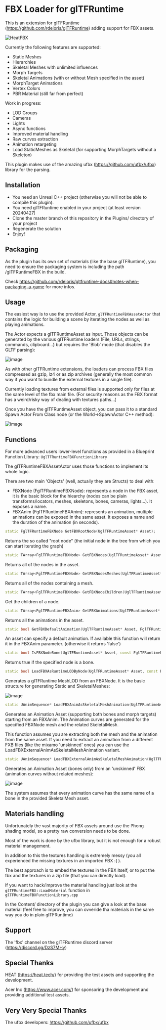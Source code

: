 # FBX Loader for glTFRuntime

This is an extension for glTFRuntime (https://github.com/rdeioris/glTFRuntime) adding support for FBX assets.

![HeatFBX](https://github.com/rdeioris/glTFRuntimeFBX/assets/2234592/ba4ec16f-f5b7-4f31-8136-c5ad16ddab08)

Currently the following features are supported:

* Static Meshes
* Hierarchies
* Skeletal Meshes with unlimited influences
* Morph Targets
* Skeletal Animations (with or without Mesh specified in the asset)
* MorphTarget Animations
* Vertex Colors
* PBR Material (still far from perfect)

Work in progress:

* LOD Groups
* Cameras
* Lights
* Async functions
* Improved material handling
* Raw curves extraction
* Animation retargeting
* Load StaticMeshes as Skeletal (for supporting MorphTargets without a Skeleton)

This plugin makes use of the amazing ufbx (https://github.com/ufbx/ufbx) library for the parsing.

## Installation

* You need an Unreal C++ project (otherwise you will not be able to compile this plugin).
* You need glTFRuntime enabled in your project (at least version 20240427)
* Clone the master branch of this repository in the Plugins/ directory of your project
* Regenerate the solution
* Enjoy!

## Packaging

As the plugin has its own set of materials (like the base glTFRuntime), you need to ensure the packaging system is including the path /glTFRuntimeFBX in the build.

Check https://github.com/rdeioris/gltfruntime-docs#notes-when-packaging-a-game for more infos.

## Usage

The easiest way is to use the provided Actor, ```glTFRuntimeFBXAssetActor``` that contains the logic for building a scene by iterating the nodes as well as playing animations.

The Actor expects a glTFRuntimeAsset as input. Those objects can be generated by the various glTFRuntime loaders (File, URLs, strings, commands, clipboard...) but requires the 'Blob' mode (that disables the GLTF parsing):

![image](https://github.com/rdeioris/glTFRuntimeFBX/assets/2234592/740944ae-df2b-4221-8421-5cf2523e599f)

As with other glTFRuntime extensions, the loaders can process FBX files compressed as gzip, lz4 or as zip archives (generally the most common way if you want to bundle the external textures in a single file).

Currently loading textures from external files is supported only for files at the same level of the fbx main file. (For security reasons as the FBX format has a weird/risky way of dealing with textures paths...)

Once you have the glTFRuntimeAsset object, you can pass it to a standard Spawn Actor From Class node (or the World->SpawnActor C++ method):

![image](https://github.com/rdeioris/glTFRuntimeFBX/assets/2234592/1fd957de-f119-475d-8110-de77cd0abb48)

## Functions

For more advanced users lower-level functions as provided in a Blueprint Function Library: ```UglTFRuntimeFBXFunctionLibrary```

The glTFRuntimeFBXAssetActor uses those functions to implement its whole logic.

There are two main 'Objects' (well, actually they are Structs) to deal with:

* FBXNode (FglTFRuntimeFBXNode): represents a node in the FBX asset, it is the basic block for the hiearchy (nodes can be plain transforms/locators, meshes, skeletons, bones, cameras, lights...). It exposes a name.
* FBXAnim (FglTFRuntimeFBXAnim): represents an animation, multiple animations can be exposed in the same asset. It exposes a name and the duration of the animation (in seconds).

```cpp
static FglTFRuntimeFBXNode GetFBXRootNode(UglTFRuntimeAsset* Asset);
```

Returns the so called "root node" (the initial node in the tree from which you can start iterating the graph)

```cpp
static TArray<FglTFRuntimeFBXNode> GetFBXNodes(UglTFRuntimeAsset* Asset);
```

Returns all of the nodes in the asset.

```cpp
static TArray<FglTFRuntimeFBXNode> GetFBXNodesMeshes(UglTFRuntimeAsset* Asset);
```

Returns all of the nodes containing a mesh.

```cpp
static TArray<FglTFRuntimeFBXNode> GetFBXNodeChildren(UglTFRuntimeAsset* Asset, const FglTFRuntimeFBXNode& FBXNode);
```

Get the children of a node.

```cpp
static TArray<FglTFRuntimeFBXAnim> GetFBXAnimations(UglTFRuntimeAsset* Asset);
```

Returns all the animations in the asset.

```cpp
static bool GetFBXDefaultAnimation(UglTFRuntimeAsset* Asset, FglTFRuntimeFBXAnim& FBXAnim);
```

An asset can specify a default animation. If available this function will return it in the FBXAnim parameter. (otherwise it returns 'false')

```cpp
static bool IsFBXNodeBone(UglTFRuntimeAsset* Asset, const FglTFRuntimeFBXNode& FBXNode);
```

Returns true if the specified node is a bone.

```cpp
static bool LoadFBXAsRuntimeLODByNode(UglTFRuntimeAsset* Asset, const FglTFRuntimeFBXNode& FBXNode, FglTFRuntimeMeshLOD& RuntimeLOD, bool& bIsSkeletal, const FglTFRuntimeMaterialsConfig& StaticMeshMaterialsConfig, const FglTFRuntimeMaterialsConfig& SkeletalMeshMaterialsConfig);
```

Generates a glTFRuntime MeshLOD from an FBXNode. It is the basic structure for generating Static and SkeletalMeshes:

![image](https://github.com/rdeioris/glTFRuntimeFBX/assets/2234592/1519f782-9cb0-487e-8b7f-fd0cab48a500)


```cpp
static UAnimSequence* LoadFBXAnimAsSkeletalMeshAnimation(UglTFRuntimeAsset* Asset, const FglTFRuntimeFBXAnim& FBXAnim, const FglTFRuntimeFBXNode& FBXNode, USkeletalMesh* SkeletalMesh, const FglTFRuntimeSkeletalAnimationConfig& SkeletalAnimationConfig);
```

Generates an Animation Asset (supporting both bones and morph targets) starting from an FBXAnim. The Animation curves are generated for the specified FBXNode mesh and the related SkeletalMesh.

This function assumes you are extracting both the mesh and the animation from the same asset. If you need to extract an animation from a different FXB files (like the mixamo 'unskinned' ones) you can use the LoadFBXExternalAnimAsSkeletalMeshAnimation variant.

```cpp
static UAnimSequence* LoadFBXExternalAnimAsSkeletalMeshAnimation(UglTFRuntimeAsset* Asset, const FglTFRuntimeFBXAnim& FBXAnim, USkeletalMesh* SkeletalMesh, const FglTFRuntimeSkeletalAnimationConfig& SkeletalAnimationConfig);
```

Generates an Animation Asset (bones only) from an 'unskinned' FBX (animation curves without related meshes):

![image](https://github.com/rdeioris/glTFRuntimeFBX/assets/2234592/92a8e4c0-9f98-4045-9989-a7f51c666546)

The system assumes that every animation curve has the same name of a bone in the provided SkeletalMesh asset. 

## Materials handling

Unfortunately the vast majority of FBX assets around use the Phong shading model, so a pretty raw conversion needs to be done.

Most of the work is done by the ufbx library, but it is not enough for a robust material management.

In addition to this the textures handling is extremely messy (you all experienced the missing textures in an imported FBX :( ).

The best approach is to embed the textures in the FBX itself, or to put the fbx and the textures in a zip file (that you can directly load).

If you want to hack/improve the material handling just look at the ```glTFRuntimeFBX::LoadMaterial``` function in ```glTFRuntimeFBXFunctionLibrary.cpp```

In the Content/ directory of the plugin you can give a look at the base material (feel free to improve, you can ovveride tha materials in the same way you do in plain glTFRuntime)

## Support

The 'fbx' channel on the glTFRuntime discord server (https://discord.gg/DzS7MHy)

## Special Thanks

HEAT (https://heat.tech/) for providing the test assets and supporting the development.

Acer Inc (https://www.acer.com/) for sponsoring the development and providing additional test assets.

## Very Very Special Thanks

The ufbx developers: https://github.com/ufbx/ufbx
